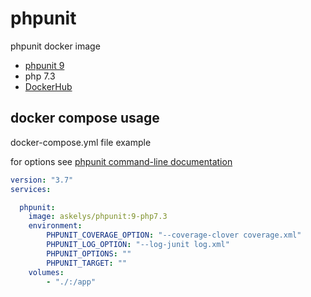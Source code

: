 # phpunit

phpunit docker image

- [phpunit 9](https://phpunit.de/getting-started/phpunit-9.html)
- php 7.3
- [DockerHub](https://hub.docker.com/repository/docker/askelys/phpunit)

## docker compose usage
docker-compose.yml file example

for options see [phpunit command-line documentation](https://phpunit.readthedocs.io/en/9.1/textui.html#command-line-options) 

```yaml
version: "3.7"
services:

  phpunit:
    image: askelys/phpunit:9-php7.3
    environment:
        PHPUNIT_COVERAGE_OPTION: "--coverage-clover coverage.xml"
        PHPUNIT_LOG_OPTION: "--log-junit log.xml"
        PHPUNIT_OPTIONS: ""
        PHPUNIT_TARGET: ""
    volumes: 
        - "./:/app"
```
